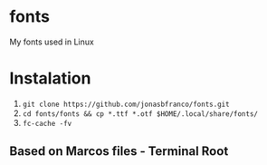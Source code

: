 # fonts
My fonts used in Linux

# Instalation

1. `git clone https://github.com/jonasbfranco/fonts.git`
1. `cd fonts/fonts && cp *.ttf *.otf $HOME/.local/share/fonts/`
1. `fc-cache -fv`

## Based on Marcos files - Terminal Root
